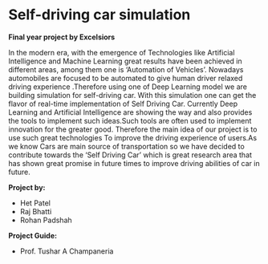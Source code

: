 # Self-driving car simulation
**Final year project by Excelsiors**

In the modern era, with the emergence of Technologies like Artificial
Intelligence and Machine Learning great results have been achieved in
different areas, among them one is ‘Automation of Vehicles’.
Nowadays automobiles are focused to be automated to give human driver
relaxed driving experience .Therefore using one of Deep Learning model
we are building simulation for self-driving car. With this simulation one
can get the flavor of real-time implementation of Self Driving Car.
Currently Deep Learning and Artificial Intelligence are showing the way
and also provides the tools to implement such ideas.Such tools are often
used to implement innovation for the greater good.
Therefore the main idea of our project is to use such great technologies
To improve the driving experience of users.As we know Cars are main
source of transportation so we have decided to contribute towards the ‘Self
Driving Car’ which is great research area that has shown great promise in
future times to improve driving abilities of car in future.

**Project by:**
* Het Patel
* Raj Bhatti
* Rohan Padshah

**Project Guide:**
* Prof. Tushar A Champaneria
